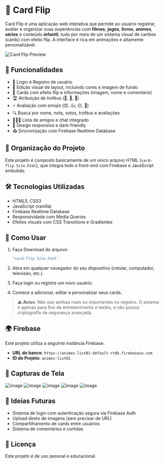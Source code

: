 # 🎴 Card Flip

Card Flip é uma aplicação web interativa que permite ao usuário registrar, avaliar e organizar suas experiências com **filmes**, **jogos**, **livros**, **animes**, **séries** e conteúdo **infantil**, tudo por meio de um sistema visual de cartões (cards) com efeito flip. A interface é rica em animações e altamente personalizável.

![Card Flip Preview](https://img.icons8.com/external-glyphons-amoghdesign/32/external-card-sports-and-games-vol-01-glyphons-amoghdesign.png)

## 🚀 Funcionalidades

- 🔐 Login e Registro de usuário
- 📝 Edição visual de layout, incluindo cores e imagem de fundo
- 🎨 Cards com efeito flip e informações (imagem, nome e comentário)
- 🏆 Atribuição de troféus (🥇, 🥈, 🥉)
- ⭐ Avaliação com emojis (😍, 👍, 😐, 💩)
- 🔍 Busca por nome, nota, votos, troféus e avaliações
- 🧑‍🤝‍🧑 Lista de amigos e chat integrado
- 🌈 Design responsivo e dark-friendly
- 📤 Sincronização com Firebase Realtime Database

## 📂 Organização do Projeto

Este projeto é composto basicamente de um único arquivo HTML (`card-flip Site.html`), que integra todo o front-end com Firebase e JavaScript embutido.

## 🛠️ Tecnologias Utilizadas

- HTML5, CSS3
- JavaScript (vanilla)
- Firebase Realtime Database
- Responsividade com Media Queries
- Efeitos visuais com CSS Transitions e Gradientes

## 🔧 Como Usar

1. Faça Download do arquivo:
   ```bash
   "card-flip Site.html"
   ```
2. Abra em qualquer navegador do seu dispositivo (celular, computador, televisão, etc.).
   
4. Faça login ou registre um novo usuário.

5. Comece a adicionar, editar e personalizar seus cards.

> ⚠️ **Aviso**: Não use senhas reais ou importantes no registro. O sistema é apenas para fins de entretenimento e testes, e não possui criptografia de segurança avançada.

## 🌍 Firebase

Este projeto utiliza a seguinte instância Firebase:
- **URL do banco**: `https://animes-list01-default-rtdb.firebaseio.com`
- **ID do Projeto**: `animes-list01`

## 📸 Capturas de Tela

![image](https://github.com/user-attachments/assets/fb8d3cc0-b986-4b2b-bfda-3077bd8563a0)
![image](https://github.com/user-attachments/assets/4c87ce32-0276-4875-ac9a-c44f0f750de3)
![image](https://github.com/user-attachments/assets/69caf990-75a7-4024-9185-0fdf6ffed491)
![image](https://github.com/user-attachments/assets/4e118815-9704-4355-918d-a7eb86b57bcf)
![image](https://github.com/user-attachments/assets/4948b8fe-4774-40cb-84d0-f3f6d8a04bf9)

## 🧠 Ideias Futuras

- Sistema de login com autenticação segura via Firebase Auth
- Upload direto de imagens (sem precisar de URL)
- Compartilhamento de cards entre usuários
- Sistema de comentários e curtidas 

## 📄 Licença

Este projeto é de uso pessoal e educacional.
